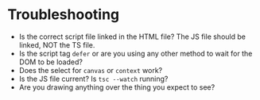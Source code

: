 # Troubleshooting

- Is the correct script file linked in the HTML file? The JS file should be linked, NOT the TS file.
- Is the script tag `defer` or are you using any other method to wait for the DOM to be loaded?
- Does the select for `canvas` or `context` work?
- Is the JS file current? Is `tsc --watch` running?
- Are you drawing anything over the thing you expect to see?
